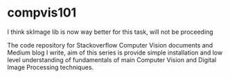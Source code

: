 # compvis101
I think skImage lib is now way better for this task, will not be proceeding


 The code repository for Stackoverflow Computer Vision documents and Medium blog I write, aim of this series 
 is provide simple installation and low level understanding of fundamentals of main Computer Vision and Digital
 Image Processing techniques.
 
 
